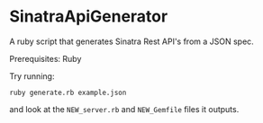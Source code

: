 # SinatraApiGenerator

A ruby script that generates Sinatra Rest API's from a JSON spec.

Prerequisites: Ruby

Try running:

```ruby generate.rb example.json```

and look at the ```NEW_server.rb``` and ```NEW_Gemfile``` files it outputs.
